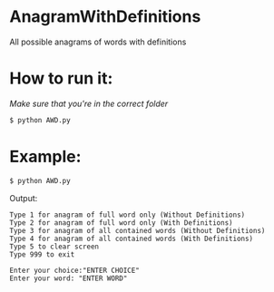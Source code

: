# AnagramWithDefinitions
All possible anagrams of words with definitions

# How to run it:
*Make sure that you're in the correct folder*
```bash
$ python AWD.py
```
# Example:
```bash
$ python AWD.py
```
Output:
```
Type 1 for anagram of full word only (Without Definitions)
Type 2 for anagram of full word only (With Definitions)
Type 3 for anagram of all contained words (Without Definitions)
Type 4 for anagram of all contained words (With Definitions)
Type 5 to clear screen
Type 999 to exit

Enter your choice:"ENTER CHOICE"
Enter your word: "ENTER WORD"

```
